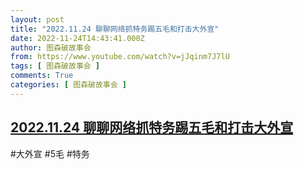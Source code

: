 ```yaml
---
layout: post
title: "2022.11.24 聊聊网络抓特务踢五毛和打击大外宣"
date: 2022-11-24T14:43:41.000Z
author: 图森破故事会
from: https://www.youtube.com/watch?v=jJqinm7J7lU
tags: [ 图森破故事会 ]
comments: True
categories: [ 图森破故事会 ]
---
```

<!--1669301021000-->
[2022.11.24 聊聊网络抓特务踢五毛和打击大外宣](https://www.youtube.com/watch?v=jJqinm7J7lU)
------

<div>
#大外宣  #5毛 #特务
</div>
